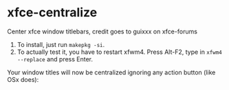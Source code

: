 # xfce-centralize

Center xfce window titlebars, credit goes to guixxx on xfce-forums

1. To install, just run ```makepkg -si```. 
1. To actually test it, you have to restart xfwm4. Press Alt-F2, type in ```xfwm4 --replace``` and press Enter. 

Your window titles will now be centralized ignoring any action button (like OSx does):
